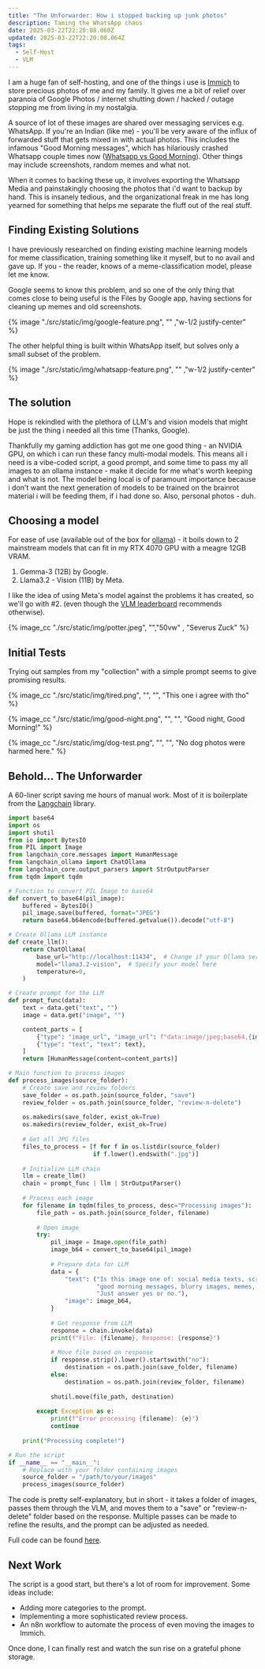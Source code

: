```yaml
---
title: "The Unforwarder: How i stopped backing up junk photos"
description: Taming the WhatsApp chaos
date: 2025-03-22T22:20:08.060Z
updated: 2025-03-22T22:20:08.064Z
tags:
  - Self-Host
  - VLM
---
```

I am a huge fan of self-hosting, and one of the things i use is [Immich](https://immich.app) to store precious photos of me and my family. It gives me a bit of relief over paranoia of Google Photos / internet shutting down / hacked / outage stopping me from living in my nostalgia. 

A source of lot of these images are shared over messaging services e.g. WhatsApp. If you're an Indian (like me) - you'll be very aware of the influx of forwarded stuff that gets mixed in with actual photos. This includes the infamous "Good Morning messages", which has hilariously crashed Whatsapp couple times now ([Whatsapp vs Good Morning](https://www.indiatimes.com/technology/apps/whatsapp-freezes-because-indians-send-over-100-crore-good-morning-messages-it-just-can-t-handle-338246.html)). Other things may include screenshots, random memes and what not. 

When it comes to backing these up, it involves exporting the Whatsapp Media and painstakingly choosing the photos that i'd want to backup by hand. This is insanely tedious, and the organizational freak in me has long yearned for something that helps me separate the fluff out of the real stuff. 

## Finding Existing Solutions

I have previously researched on finding existing machine learning models for meme classification, training something like it myself, but to no avail and gave up. If you - the reader, knows of a meme-classification model, please let me know. 

Google seems to know this problem, and so one of the only thing that comes close to being useful is the Files by Google app, having sections for cleaning up memes and old screenshots. 

{% image "./src/static/img/google-feature.png", "" ,"w-1/2 justify-center" %}

The other helpful thing is built within WhatsApp itself, but solves only a small subset of the problem. 

{% image "./src/static/img/whatsapp-feature.png", "" ,"w-1/2 justify-center" %}


## The solution

Hope is rekindled with the plethora of LLM's and vision models that might be just the thing i needed all this time (Thanks, Google).

Thankfully my gaming addiction has got me one good thing - an NVIDIA GPU, on which i can run these fancy multi-modal models. This means all i need is a vibe-coded script, a good prompt, and some time to pass my all images to an ollama instance - make it decide for me what's worth keeping and what is not. The model being local is of paramount importance because i don't want the next generation of models to be trained on the brainrot material i will be feeding them, if i had done so. Also, personal photos - duh.

## Choosing a model

For ease of use (available out of the box for [ollama](https://ollama.com/search?c=vision)) - it boils down to 2 mainstream models that can fit in my RTX 4070 GPU with a meagre 12GB VRAM.

1. Gemma-3 (12B) by Google.
2. Llama3.2 - Vision (11B) by Meta.

I like the idea of using Meta's model against the problems it has created, so we'll go with #2. (even though the [VLM leaderboard](https://huggingface.co/spaces/opencompass/open_vlm_leaderboard) recommends otherwise). 

{% image_cc "./src/static/img/potter.jpeg", "","50vw" , "Severus Zuck" %}

## Initial Tests

Trying out samples from my "collection" with a simple prompt seems to give promising results.

{% image_cc "./src/static/img/tired.png", "", "", "This one i agree with tho" %}

{% image_cc "./src/static/img/good-night.png", "", "", "Good night, Good Morning!" %}

{% image_cc "./src/static/img/dog-test.png", "", "", "No dog photos were harmed here." %}

## Behold... The Unforwarder

A 60-liner script saving me hours of manual work. Most of it is boilerplate from the [Langchain](https://python.langchain.com/docs/integrations/chat/ollama/#multi-modal) library.

```python
import base64
import os
import shutil
from io import BytesIO
from PIL import Image
from langchain_core.messages import HumanMessage
from langchain_ollama import ChatOllama
from langchain_core.output_parsers import StrOutputParser
from tqdm import tqdm

# Function to convert PIL Image to base64
def convert_to_base64(pil_image):
    buffered = BytesIO()
    pil_image.save(buffered, format="JPEG")
    return base64.b64encode(buffered.getvalue()).decode("utf-8")

# Create Ollama LLM instance
def create_llm():
    return ChatOllama(
        base_url="http://localhost:11434",  # Change if your Ollama server is elsewhere
        model="llama3.2-vision",  # Specify your model here
        temperature=0,
    )

# Create prompt for the LLM
def prompt_func(data):
    text = data.get("text", "")
    image = data.get("image", "")

    content_parts = [
        {"type": "image_url", "image_url": f"data:image/jpeg;base64,{image}"},
        {"type": "text", "text": text},
    ]
    return [HumanMessage(content=content_parts)]

# Main function to process images
def process_images(source_folder):
    # Create save and review folders
    save_folder = os.path.join(source_folder, "save")
    review_folder = os.path.join(source_folder, "review-n-delete")
    
    os.makedirs(save_folder, exist_ok=True)
    os.makedirs(review_folder, exist_ok=True)
    
    # Get all JPG files
    files_to_process = [f for f in os.listdir(source_folder) 
                        if f.lower().endswith(".jpg")]
    
    # Initialize LLM chain
    llm = create_llm()
    chain = prompt_func | llm | StrOutputParser()
    
    # Process each image
    for filename in tqdm(files_to_process, desc="Processing images"):
        file_path = os.path.join(source_folder, filename)
        
        # Open image
        try:
            pil_image = Image.open(file_path)
            image_b64 = convert_to_base64(pil_image)
            
            # Prepare data for LLM
            data = {
                "text": ("Is this image one of: social media texts, screenshots, "
                         "good morning messages, blurry images, memes, or forwarded content? "
                         "Just answer yes or no."),
                "image": image_b64,
            }
            
            # Get response from LLM
            response = chain.invoke(data)
            print(f"File: {filename}, Response: {response}")
            
            # Move file based on response
            if response.strip().lower().startswith("no"):
                destination = os.path.join(save_folder, filename)
            else:
                destination = os.path.join(review_folder, filename)
                
            shutil.move(file_path, destination)
            
        except Exception as e:
            print(f"Error processing {filename}: {e}")
            continue
    
    print("Processing complete!")

# Run the script
if __name__ == "__main__":
    # Replace with your folder containing images
    source_folder = "/path/to/your/images"
    process_images(source_folder)
```

The code is pretty self-explanatory, but in short - it takes a folder of images, passes them through the VLM, and moves them to a "save" or "review-n-delete" folder based on the response. Multiple passes can be made to refine the results, and the prompt can be adjusted as needed. 

Full code can be found [here](https://github.com/carteakey/unforwarder).

## Next Work

The script is a good start, but there's a lot of room for improvement. Some ideas include:
- Adding more categories to the prompt.
- Implementing a more sophisticated review process.
- An n8n workflow to automate the process of even moving the images to Immich.

Once done, I can finally rest and watch the sun rise on a grateful phone storage. 

